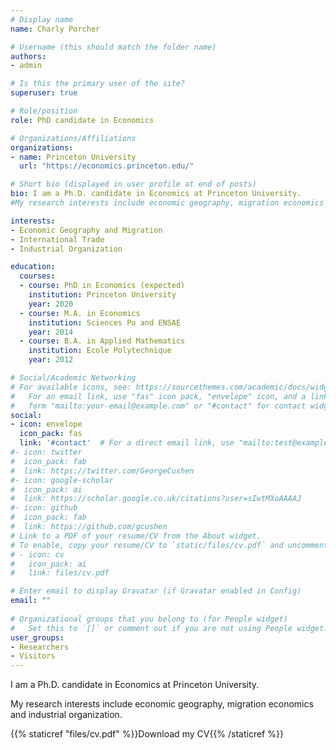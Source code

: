 ```yaml
---
# Display name
name: Charly Porcher

# Username (this should match the folder name)
authors:
- admin

# Is this the primary user of the site?
superuser: true

# Role/position
role: PhD candidate in Economics

# Organizations/Affiliations
organizations:
- name: Princeton University
  url: "https://economics.princeton.edu/"

# Short bio (displayed in user profile at end of posts)
bio: I am a Ph.D. candidate in Economics at Princeton University. 
#My research interests include economic geography, migration economics and industrial organization.

interests:
- Economic Geography and Migration
- International Trade
- Industrial Organization

education:
  courses:
  - course: PhD in Economics (expected)
    institution: Princeton University
    year: 2020
  - course: M.A. in Economics
    institution: Sciences Po and ENSAE
    year: 2014
  - course: B.A. in Applied Mathematics
    institution: Ecole Polytechnique
    year: 2012

# Social/Academic Networking
# For available icons, see: https://sourcethemes.com/academic/docs/widgets/#icons
#   For an email link, use "fas" icon pack, "envelope" icon, and a link in the
#   form "mailto:your-email@example.com" or "#contact" for contact widget.
social:
- icon: envelope
  icon_pack: fas
  link: '#contact'  # For a direct email link, use "mailto:test@example.org".
#- icon: twitter
#  icon_pack: fab
#  link: https://twitter.com/GeorgeCushen
#- icon: google-scholar
#  icon_pack: ai
#  link: https://scholar.google.co.uk/citations?user=sIwtMXoAAAAJ
#- icon: github
#  icon_pack: fab
#  link: https://github.com/gcushen
# Link to a PDF of your resume/CV from the About widget.
# To enable, copy your resume/CV to `static/files/cv.pdf` and uncomment the lines below.  
# - icon: cv
#   icon_pack: ai
#   link: files/cv.pdf

# Enter email to display Gravatar (if Gravatar enabled in Config)
email: ""
  
# Organizational groups that you belong to (for People widget)
#   Set this to `[]` or comment out if you are not using People widget.  
user_groups:
- Researchers
- Visitors
---
```


I am a Ph.D. candidate in Economics at Princeton University. 

My research interests include economic geography, migration economics and industrial organization.

{{% staticref "files/cv.pdf" %}}Download my CV{{% /staticref %}}
